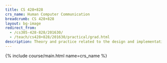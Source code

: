 ```yaml
---
title: CS 428+828
crs_name: Human Computer Communication
breadcrumb: CS 428+828
layout: bg-image
redirect_from:
  - /cs305-428-828/201630/
  - /teach/cs428+828/201630/practical/grad.html
description: Theory and practice related to the design and implementation of usable software and easy-to-learn interfaces. Specific topics will include user-centered design and task analysis; prototyping and the iterative design cycle; interface design and methods of evaluation.
---
```

{% include course/main.html name=crs_name %}
